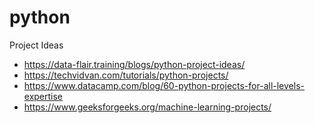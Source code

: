 # python

Project Ideas

- https://data-flair.training/blogs/python-project-ideas/
- https://techvidvan.com/tutorials/python-projects/
- https://www.datacamp.com/blog/60-python-projects-for-all-levels-expertise
- https://www.geeksforgeeks.org/machine-learning-projects/